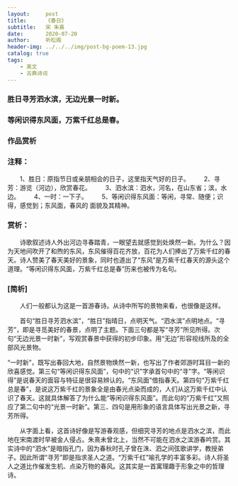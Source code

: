 ```yaml
---
layout:     post
title:      《春日》
subtitle:   宋 朱熹
date:       2020-07-20
author:     听松阁
header-img: ../../../img/post-bg-poem-13.jpg
catalog: true
tags:
    - 美文
    - 古典诗词
---
```


### 胜日寻芳泗水滨，无边光景一时新。
### 等闲识得东风面，万紫千红总是春。


### 作品赏析
### 注释：
　　1、胜日：原指节日或亲朋相会的日子，这里指天气好的日子。
　　2、寻芳：游览（河边），欣赏春花。
　　3、泗水滨：泗水，河名，在山东省；滨，水边。
　　4、一时：一下子。
　　5、等闲识得东风面：等闲，寻常、随便；识得，感觉到；东风面，春风的
面貌及其精神。

### 赏析：
　　诗歌叙述诗人外出河边寻春踏青，一眼望去就感觉到处焕然一新。为什么？因为天地间吹开了和煦的东风，东风催得百花齐放，百花为人们捧出了万紫千红的春天。诗人赞美了春天美好的景象，同时也道出了“东风”是万紫千红春天的源头这个道理。“等闲识得东风面，万紫千红总是春”历来也被传为名句。


### [简析]
　　人们一般都认为这是一首游春诗。从诗中所写的景物来看，也很像是这样。
  
　　首句“胜日寻芳泗水滨”，“胜日”指晴日，点明天气。“泗水滨”点明地点。“寻芳”，即是寻觅美好的春景，点明了主题。下面三句都是写“寻芳”所见所得。次句“无边光景一时新”，写观赏春景中获得的初步印象。用“无边”形容视线所及的全部风光景物。
  
  “一时新”，既写出春回大地，自然景物焕然一新，也写出了作者郊游时耳目一新的欣喜感觉。第三句“等闲识得东风面”，句中的“识”字承首句中的“寻”字。“等闲识得”是说春天的面容与特征是很容易辨认的。“东风面”借指春天。第四句“万紫千红总是春”，是说这万紫千红的景象全是由春光点染而成的，人们从这万紫千红中认识了春天。这就具体解答了为什么能“等闲识得东风面”。而此句的“万紫千红”又照应了第二句中的“光景一时新”。第三、四句是用形象的语言具体写出光景之新，寻芳所得。
  
　　从字面上看，这首诗好像是写游春观感，但细究寻芳的地点是泗水之滨，而此地在宋南渡时早被金人侵占。朱熹未曾北上，当然不可能在泗水之滨游春吟赏。其实诗中的“泗水”是暗指孔门，因为春秋时孔子曾在洙、泗之间弦歌讲学，教授弟子。因此所谓“寻芳”即是指求圣人之道。“万紫千红”喻孔学的丰富多彩。诗人将圣人之道比作催发生机、点染万物的春风。这其实是一首寓理趣于形象之中的哲理诗。
